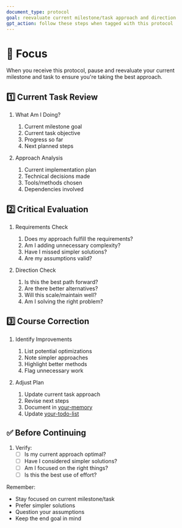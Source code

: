 ```yaml
---
document_type: protocol
goal: reevaluate current milestone/task approach and direction
gpt_action: follow these steps when tagged with this protocol
---
```


# 🎯 Focus

When you receive this protocol, pause and reevaluate your current milestone and task to ensure you're taking the best approach.

## 1️⃣ Current Task Review

1. What Am I Doing?
   1. Current milestone goal
   2. Current task objective
   3. Progress so far
   4. Next planned steps

2. Approach Analysis
   1. Current implementation plan
   2. Technical decisions made
   3. Tools/methods chosen
   4. Dependencies involved

## 2️⃣ Critical Evaluation

1. Requirements Check
   1. Does my approach fulfill the requirements?
   2. Am I adding unnecessary complexity?
   3. Have I missed simpler solutions?
   4. Are my assumptions valid?

2. Direction Check
   1. Is this the best path forward?
   2. Are there better alternatives?
   3. Will this scale/maintain well?
   4. Am I solving the right problem?

## 3️⃣ Course Correction

1. Identify Improvements
   1. List potential optimizations
   2. Note simpler approaches
   3. Highlight better methods
   4. Flag unnecessary work

2. Adjust Plan
   1. Update current task approach
   2. Revise next steps
   3. Document in [your-memory](your-memory.md)
   4. Update [your-todo-list](your-todo-list.md)

## ✅ Before Continuing

1. Verify:
   - [ ] Is my current approach optimal?
   - [ ] Have I considered simpler solutions?
   - [ ] Am I focused on the right things?
   - [ ] Is this the best use of effort?

Remember:
- Stay focused on current milestone/task
- Prefer simpler solutions
- Question your assumptions
- Keep the end goal in mind 